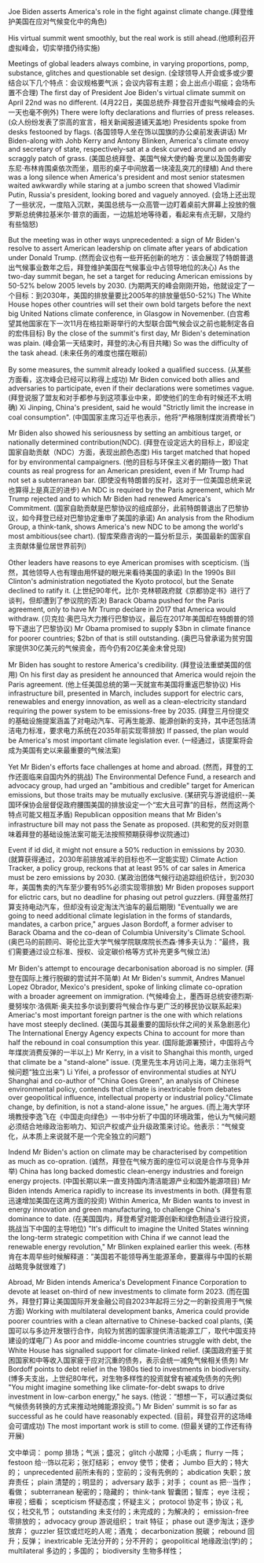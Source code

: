 Joe Biden asserts America's role in the fight against climate change.(拜登维护美国在应对气候变化中的角色)

His virtual summit went smoothly, but the real work is still ahead.(他顺利召开虚拟峰会，切实举措仍待实施)

Meetings of global leaders always combine, in varying proportions, pomp, substance, glitches and questionable set design.
(全球领导人开会或多或少要结合以下几个特点：会议规格要气派；会议内容有主题；会上出点小瑕疵；会场布置不合理)
The first day of President Joe Biden's virtual climate summit on April 22nd was no different.
(4月22日，美国总统乔·拜登召开虚拟气候峰会的头一天也毫不例外)
There were lofty declarations and flurries of press releases.
(众人纷纷发表了崇高的宣言，相关新闻报道铺天盖地)
Presidents spoke from desks festooned by flags.
(各国领导人坐在饰以国旗的办公桌前发表讲话)
Mr Biden-along with Johb Kerry and Antony Blinken, America's climate envoy and secretary of state, respectively-sat at a desk curved around an oddly scraggly patch of grass.
(美国总统拜登、美国气候大使约翰·克里以及国务卿安东尼·布林肯围桌依次而坐，扇形的桌子中间放着一块凌乱突兀的绿植)
And there was a long silence when America's president and most senior statesmen waited awkwardly while staring at a jumbo screen that showed Vladimir Putin, Russia's president, looking bored and vaguely annoyed.
(会场上还出现了一些状况，一度陷入沉默，美国总统与一众高管一边盯着桌前大屏幕上投放的俄罗斯总统佛拉基米尔·普京的画面，一边尴尬地等待着，看起来有点无聊，又隐约有些恼怒)

But the meeting was in other ways unprecedented: a sign of Mr Biden's resolve to assert American leadership on climate after years of abdication under Donald Trump.
(然而会议也有一些开拓创新的地方：该会展现了特朗普退出气候事业数年之后，拜登维护美国在气候事业中占领导地位的决心)
As the two-day summit began, he set a target for reducing American emissions by 50-52% below 2005 levels by 2030.
(为期两天的峰会刚刚开始，他就设定了一个目标：到2030年，美国的排放量要比2005年的排放量低50-52%)
The White House hopes other countries will set their own bold targets before the next big United Nations climate conference, in Glasgow in Novemenber.
(白宫希望其他国家在下一次11月在格拉斯哥举行的大型联合国气候会议之前也能制定各自的宏伟目标)
By the close of the summit's first day, Mr Biden's detemination was plain.
(峰会第一天结束时，拜登的决心有目共睹)
So was the difficulty of the task ahead.
(未来任务的难度也摆在眼前)

By some measures, the summit already looked a qualified success.
(从某些方面看，这次峰会已经可以称得上成功)
Mr Biden conviced both allies and adversaries to participate, even if their declarations were sometimes vague.
(拜登说服了盟友和对手都参与到这项事业中来，即使他们的生命有时候还不太明确)
Xi Jinping, China's president, said he would "Strictly limit the increase in coal consumption".
(中国国家主席习近平也表示，他将“严格限制煤炭消费增长”)

Mr Biden also showed his seriousness by setting an ambitious target, or nationally determined contribution(NDC).
(拜登在设定远大的目标上，即设定国家自助贡献（NDC）方面，表现出颜色态度)
His target matched that hoped for by environmental campaigners.
(他的目标与环保主义者的期待一致)
That counts as real progress for an American president, even if Mr Trump had not set a subterranean bar.
(即使没有特朗普的反衬，这对于一位美国总统来说也算得上是真正的进步)
An NDC is required by the Paris agreement, which Mr Trump rejected and to which Mr Biden had renewed America's Commitment.
(国家自助贡献是巴黎协议的组成部分，此前特朗普退出了巴黎协议，如今拜登已经对巴黎协定重申了美国的承诺)
An analysis from the Rhodium Group, a think-tank, shows America's new NDC to be among the world's most ambitious(see chart).
(智库荣鼎咨询的一篇分析显示，美国最新的国家自主贡献体量位居世界前列)

Other leaders have reasons to eye American promises with scepticism.
(当然，其他领导人也有理由用怀疑的眼光来看待美国的承诺)
In the 1990s Bill Clinton's administration negotiated the Kyoto protocol, but the Senate declined to ratify it.
(上世纪90年代，比尔·克林顿政府就《京都协定书》进行了谈判，但却遭到了参议院的否决)
Barack Obama pushed for the Paris agreement, only to have Mr Trump declare in 2017 that America would withdraw.
(贝克拉·奥巴马大力推行巴黎协议，最后在2017年美国却在特朗普的领导下退出了巴黎协议)
Mr Obama promised to supply $3bn in climate finance for poorer countries; $2bn of that is still outstanding.
(奥巴马曾承诺为贫穷国家提供30亿美元的气候资金，而今仍有20亿美金未曾兑现)

Mr Biden has sought to restore America's credibility.
(拜登设法重塑美国的信用)
On his first day as president he announced that America would rejoin the Paris agreement.
(他上任美国总统的第一天就宣布美国将重返巴黎协议)
His infrastructure bill, presented in March, includes support for electric cars, renewables and energy innovation, as well as a clean-electricity standard requiring the power system to be emissions-free by 2035.
(拜登三月份提交的基础设施提案涵盖了对电动汽车、可再生能源、能源创新的支持，其中还包括清洁电力标准，要求电力系统在2035年前实现零排放)
If passed, the plan would be America's most important climate legislation ever.
(一经通过，该提案将会成为美国有史以来最重要的气候法案)

Yet Mr Biden's efforts face challenges at home and abroad.
(然而，拜登的工作还面临来自国内外的挑战)
The Environmental Defence Fund, a research and advocacy group, had urged an "ambitious and credible" target for American emissions, but those traits may be mutually exclusive.
(某研究与游说组织--美国环保协会层督促政府腰围美国的排放设定一个“宏大且可靠”的目标，然而这两个特点可能又相互矛盾)
Republican opposition means that Mr Biden's infrastructure bill may not pass the Senate as proposed.
(共和党的反对则意味着拜登的基础设施法案可能无法按照预期获得参议院通过)

Event if id did, it might not ensure a 50% reduction in emissions by 2030.
(就算获得通过，2030年前排放减半的目标也不一定能实现)
Climate Action Tracker, a policy group, reckons that at least 95% of car sales in America must be zero emissions by 2030.
(某政治团体气候行动追踪组织估计，到2030年，美国售卖的汽车至少要有95%必须实现零排放)
Mr Biden proposes support for elictric cars, but no deadline for phasing out petrol guzzlers.
(拜登虽然打算支持电动汽车，但却没有设定淘汰汽油车的最后期限)
"Eventually we are going to need additional climate legislation in the forms of standards, mandates, a carbon price," argues Jason Bordoff, a former adviser to Barack Obama and the co-dean of Columbia University's Climate School.
(奥巴马的前顾问、哥伦比亚大学气候学院联席院长杰森·博多夫认为：”最终，我们需要通过设立标准、授权、设定碳价格等方式补充更多气候立法)

Mr Biden's attempt to encourage decarbonisation aboroad is no simpler.
(拜登在国际上推行脱碳的尝试并不简单)
At Mr Biden's summit, Andres Manuel Lopez Obrador, Mexico's president, spoke of linking climate co-opration with a broader agreement on immigration.
(气候峰会上，墨西哥总统安德烈斯·曼努埃尔·洛佩斯·奥夫拉多尔谈到要将气候合作与更广泛的移民协议联系起来)
Ameriac's most important foreign partner is the one with which relations have most steeply declined.
(美国与其最重要的国际伙伴之间的关系急剧恶化)
The International Energy Agency expects China to account for more than half the rebound in coal consumption this year.
(国际能源署预计，中国将占今年煤炭消费反弹的一半以上)
Mr Kerry, in a visit to Shanghai this month, urged that climate be a "stand-alone" issue.
(克里先生本月访问上海，竭力主张将气候问题“独立出来”)
Li Yifei, a professor of environmental studies at NYU Shanghai and co-author of "China Goes Green", an analysis of Chinese environmental policy, contends that climate is inextricable from debates over geopolitical influence, intellectual property or industrial policy."Climate change, by definition, is not a stand-alone issue," he argues.
(而上海大学环境教授李逸飞在《中国走向绿色》一书中分析了中国的环境政策，他认为气候问题必须结合地缘政治影响力、知识产权或产业升级政策来讨论。他表示：“气候变化，从本质上来说就不是一个完全独立的问题”)

Indend Mr Biden's action on climate may be characterised by competition as much as co-opration.
(诚然，拜登在气候方面的座位可以说是合作与竞争并举)
China has long backed domestic clean-energy industries and foreign energy projects.
(中国长期以来一直支持国内清洁能源产业和国外能源项目)
Mr Biden intends America rapidly to increase its investments in both.
(拜登有意迅速增加美国在这两方面的投资)
Within America, Mr Biden wants to invest in energy innovation and green manufacturing, to challenge China's dominance to date.
(在美国国内，拜登希望对能源创新和绿色制造业进行投资，挑战当下中国的主导地位)
"It's difficult to imagine the United States winning the long-term strategic competition with China if we cannot lead the renewable energy revolution," Mr Blinken explained earlier this week.
(布林肯在本周早些时候解释道：”美国若不能领导再生能源革命，要赢得与中国的长期战略竞争就很难了)

Abroad, Mr Biden intends America's Development Finance Corporation to devote at leaset on-third of new investments to climate form 2023.
(而在国外，拜登打算让美国国际开发金融公司自2023年起将三分之一的新投资用于气候方面)
Working with multilateral development banks, America could provide poorer countries with a clean alternative to Chinese-backed coal plants,
(美国可以与多边开发银行合作，向较为贫困的国家提供清洁能源工厂，取代中国支持建设的煤电厂)
As poor and middle-income countries struggle with debt, the White House has signalled support for climate-linked relief.
(美国政府鉴于贫困国家和中等收入国家疲于应对沉重的债务，表示会统一减免气候相关债务)
Mr Bordoff points to debt relief in the 1980s tied to investments in biodiversity.
(博多夫支出，上世纪80年代，对生物多样性的投资就曾有被减免债务的先例)
"You might imagine something like climate-for-debt swaps to drive investment in low-carbon energy," he says.
(他说：“想想一下，可以通过类似气候债务转换的方式来推动地摊能源投资。”)
Mr Biden' summit is so far as successful as he could have reasonably expected.
(目前，拜登召开的这场峰会可谓成功)
The most important work is still to come.
(但最关键的工作还有待开展)

文中单词：
pomp 排场；气派；盛况；
glitch 小故障；小毛病；
flurry 一阵；
festoon 给···饰以花彩；张灯结彩；
envoy 使节；使者；
Jumbo 巨大的；特大的；
unprecedented 前所未有的；空前的；没有先例的；
abdication 失职；放弃责任；
plain 清楚的；明显的；
adversary 敌手；对手；
count as 把···当作；看做；
subterranean 秘密的；隐藏的；
think-tank 智囊团；智库；
eye 注视；审视；细看；
scepticism 怀疑态度；怀疑主义；
protocol 协定书；协议；礼仪；社交礼节；
outstanding 未支付的；未完成的；为解决的；
emission-free 零排放的；
advocacy group 游说组织；
trait 特征；
phase out 逐步淘汰；逐步放弃；
guzzler 狂饮或烂吃的人呢；酒鬼；
decarbonization 脱碳；
rebound 回升；反弹；
inextricable 无法分开的；分不开的；
geopolitical 地缘政治(学)的；
multilateral 多边的；多国的；
biodiversity 生物多样性；
